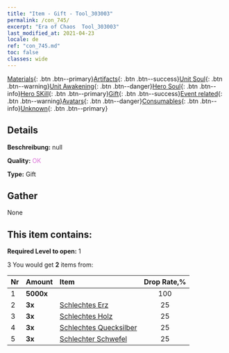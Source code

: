 ```yaml
---
title: "Item - Gift - Tool_303003"
permalink: /con_745/
excerpt: "Era of Chaos  Tool_303003"
last_modified_at: 2021-04-23
locale: de
ref: "con_745.md"
toc: false
classes: wide
---
```

 [Materials](/ItemsDE/){: .btn .btn--primary}[Artifacts](/ItemsDE/Artifacts/){: .btn .btn--success}[Unit Soul](/ItemsDE/UnitSoul/){: .btn .btn--warning}[Unit Awakening](/ItemsDE/UnitAwakening/){: .btn .btn--danger}[Hero Soul](/ItemsDE/HeroSoul/){: .btn .btn--info}[Hero SKill](/ItemsDE/HeroSkill/){: .btn .btn--primary}[Gift](/ItemsDE/Gift/){: .btn .btn--success}[Event related](/ItemsDE/Events/){: .btn .btn--warning}[Avatars](/ItemsDE/Avatars/){: .btn .btn--danger}[Consumables](/ItemsDE/Consumables/){: .btn .btn--info}[Unknown](/ItemsDE/Unknown/){: .btn .btn--primary}

## Details
 **Beschreibung:** null

 **Quality:** <span style="color: #DA70D6">OK</span>

 **Type:** Gift

## Gather

  None

## This item contains:

 **Required Level to open:** 1

 3 You would get **2** items  from:

  | Nr | Amount |     Item    | Drop Rate,% |
  |:---|:-------|:------------|:---------:|
  | 1 |  **5000x** | <i class="fas fa-coins"/> | 100 | 
  | 2 |  **3x** | [Schlechtes Erz](/ItemsDE/mat_1/) | 25 | 
  | 3 |  **3x** | [Schlechtes Holz](/ItemsDE/mat_1/) | 25 | 
  | 4 |  **3x** | [Schlechtes Quecksilber](/ItemsDE/mat_2/) | 25 | 
  | 5 |  **3x** | [Schlechter Schwefel](/ItemsDE/mat_3/) | 25 | 
